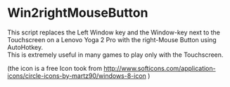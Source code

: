 Win2rightMouseButton
====================

This script replaces the Left Window key and the Window-key next to the Touchscreen on a Lenovo Yoga 2 Pro 
with the right-Mouse Button using AutoHotkey.   
This is extremely useful in many games to play only with the Touchscreen.

(the icon is a free Icon took from http://www.softicons.com/application-icons/circle-icons-by-martz90/windows-8-icon )
